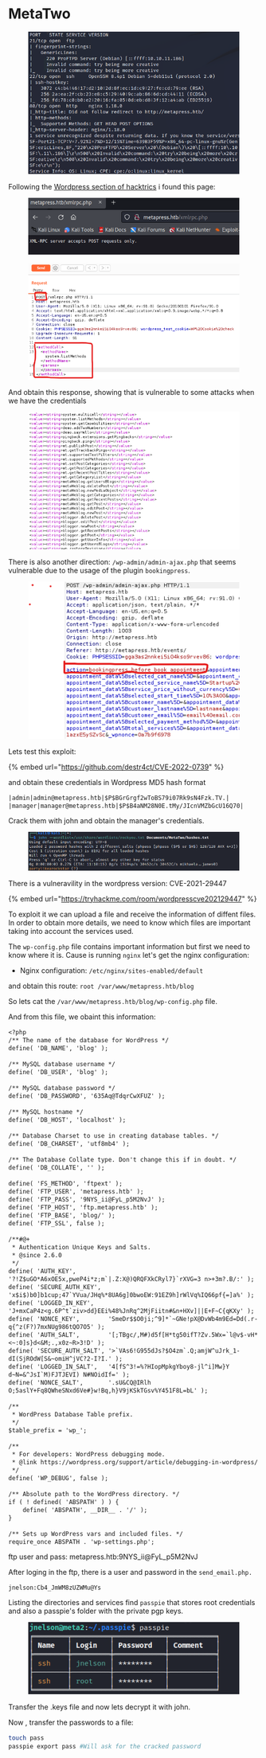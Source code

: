 # MetaTwo

<figure><img src="../../.gitbook/assets/image (1) (1) (1).png" alt=""><figcaption></figcaption></figure>

Following the [Wordpress section of hacktrics](https://book.hacktricks.xyz/network-services-pentesting/pentesting-web/wordpress) i found this page:

<figure><img src="../../.gitbook/assets/image (4).png" alt=""><figcaption></figcaption></figure>

<figure><img src="../../.gitbook/assets/image (10).png" alt=""><figcaption></figcaption></figure>

And obtain this response, showing that is vulnerable to some attacks when we have the credentials

<figure><img src="../../.gitbook/assets/image (7).png" alt=""><figcaption></figcaption></figure>

There is also another direction: `/wp-admin/admin-ajax.php` that seems vulnerable due to the usage of the plugin `bookingpress`.

<figure><img src="../../.gitbook/assets/image (15).png" alt=""><figcaption></figcaption></figure>

Lets test this exploit:&#x20;

{% embed url="https://github.com/destr4ct/CVE-2022-0739" %}

and obtain these credentials in Wordpress MD5 hash format

```
|admin|admin@metapress.htb|$P$BGrGrgf2wToBS79i07Rk9sN4Fzk.TV.|
|manager|manager@metapress.htb|$P$B4aNM28N0E.tMy/JIcnVMZbGcU16Q70|
```

Crack them with john and obtain the manager's credentials.

<figure><img src="../../.gitbook/assets/image (1).png" alt=""><figcaption></figcaption></figure>



There is a vulneravility in the wordpress version: CVE-2021-29447

{% embed url="https://tryhackme.com/room/wordpresscve202129447" %}

To exploit it we can upload a file and receive the information of diffent files. In order to obtain  more details, we need to know which files are important taking into account the services used.

The `wp-config.php` file contains important information but first we need to know where it is. Cause is running `nginx` let's get the nginx configuration:

* Nginx configuration: `/etc/nginx/sites-enabled/default`

and obtain this route: `root /var/www/metapress.htb/blog`

So lets cat the `/var/www/metapress.htb/blog/wp-config.php` file.

And from this file, we obaint this information:&#x20;

```
<?php
/** The name of the database for WordPress */
define( 'DB_NAME', 'blog' );

/** MySQL database username */
define( 'DB_USER', 'blog' );

/** MySQL database password */
define( 'DB_PASSWORD', '635Aq@TdqrCwXFUZ' );

/** MySQL hostname */
define( 'DB_HOST', 'localhost' );

/** Database Charset to use in creating database tables. */
define( 'DB_CHARSET', 'utf8mb4' );

/** The Database Collate type. Don't change this if in doubt. */
define( 'DB_COLLATE', '' );

define( 'FS_METHOD', 'ftpext' );
define( 'FTP_USER', 'metapress.htb' );
define( 'FTP_PASS', '9NYS_ii@FyL_p5M2NvJ' );
define( 'FTP_HOST', 'ftp.metapress.htb' );
define( 'FTP_BASE', 'blog/' );
define( 'FTP_SSL', false );

/**#@+
 * Authentication Unique Keys and Salts.
 * @since 2.6.0
 */
define( 'AUTH_KEY',         '?!Z$uGO*A6xOE5x,pweP4i*z;m`|.Z:X@)QRQFXkCRyl7}`rXVG=3 n>+3m?.B/:' );
define( 'SECURE_AUTH_KEY',  'x$i$)b0]b1cup;47`YVua/JHq%*8UA6g]0bwoEW:91EZ9h]rWlVq%IQ66pf{=]a%' );
define( 'LOGGED_IN_KEY',    'J+mxCaP4z<g.6P^t`ziv>dd}EEi%48%JnRq^2MjFiitn#&n+HXv]||E+F~C{qKXy' );
define( 'NONCE_KEY',        'SmeDr$$O0ji;^9]*`~GNe!pX@DvWb4m9Ed=Dd(.r-q{^z(F?)7mxNUg986tQO7O5' );
define( 'AUTH_SALT',        '[;TBgc/,M#)d5f[H*tg50ifT?Zv.5Wx=`l@v$-vH*<~:0]s}d<&M;.,x0z~R>3!D' );
define( 'SECURE_AUTH_SALT', '>`VAs6!G955dJs?$O4zm`.Q;amjW^uJrk_1-dI(SjROdW[S&~omiH^jVC?2-I?I.' );
define( 'LOGGED_IN_SALT',   '4[fS^3!=%?HIopMpkgYboy8-jl^i]Mw}Y d~N=&^JsI`M)FJTJEVI) N#NOidIf=' );
define( 'NONCE_SALT',       '.sU&CQ@IRlh O;5aslY+Fq8QWheSNxd6Ve#}w!Bq,h}V9jKSkTGsv%Y451F8L=bL' );

/**
 * WordPress Database Table prefix.
 */
$table_prefix = 'wp_';

/**
 * For developers: WordPress debugging mode.
 * @link https://wordpress.org/support/article/debugging-in-wordpress/
 */
define( 'WP_DEBUG', false );

/** Absolute path to the WordPress directory. */
if ( ! defined( 'ABSPATH' ) ) {
	define( 'ABSPATH', __DIR__ . '/' );
}

/** Sets up WordPress vars and included files. */
require_once ABSPATH . 'wp-settings.php';

```

ftp user and pass:       metapress.htb:9NYS\_ii@FyL\_p5M2NvJ



After loging in the ftp, there is a user and password in the `send_email.php.`

```
jnelson:Cb4_JmWM8zUZWMu@Ys
```

Listing the directories and services find `passpie` that stores root credentials and also a passpie's folder with the private pgp keys.&#x20;

<figure><img src="../../.gitbook/assets/image (3).png" alt=""><figcaption></figcaption></figure>



Transfer the .keys file and now lets decrypt it with john.

Now , transfer the passwords to a file:&#x20;

```bash
touch pass
passpie export pass #Will ask for the cracked password
```

